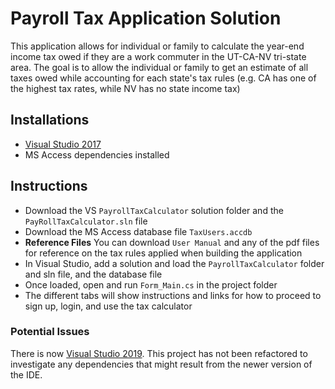 # Payroll Tax Application Solution

This application allows for individual or family to calculate the year-end income tax owed if they are a work commuter in the UT-CA-NV tri-state area. The goal is to allow the individual or family to get an estimate of all taxes owed while accounting for each state's tax rules (e.g. CA has one of the highest tax rates, while NV has no state income tax)

## Installations

- [Visual Studio 2017](https://visualstudio.microsoft.com/vs/older-downloads/)
- MS Access dependencies installed

## Instructions

- Download the VS `PayrollTaxCalculator` solution folder and the `PayRollTaxCalculator.sln` file
- Download the MS Access database file `TaxUsers.accdb`
- **Reference Files** You can download `User Manual` and any of the pdf files for reference on the tax rules applied when building the application
- In Visual Studio, add a solution and load the `PayrollTaxCalculator` folder and sln file, and the database file
- Once loaded, open and run `Form_Main.cs` in the project folder
- The different tabs will show instructions and links for how to proceed to sign up, login, and use the tax calculator

### Potential Issues
There is now [Visual Studio 2019](https://visualstudio.microsoft.com/downloads/). This project has not been refactored to investigate any dependencies that might result from the newer version of the IDE.
